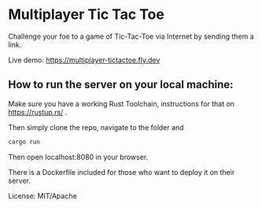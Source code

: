 # Multiplayer Tic Tac Toe

Challenge your foe to a game of Tic-Tac-Toe via Internet by sending them a link. 

Live demo: https://multiplayer-tictactoe.fly.dev

## How to run the server on your local machine:

Make sure you have a working Rust Toolchain, instructions for that on https://rustup.rs/ .

Then simply clone the repo, navigate to the folder and 
```sh
cargo run
```
Then open localhost:8080 in your browser. 

There is a Dockerfile included for those who want to deploy it on their server. 

License: MIT/Apache 
